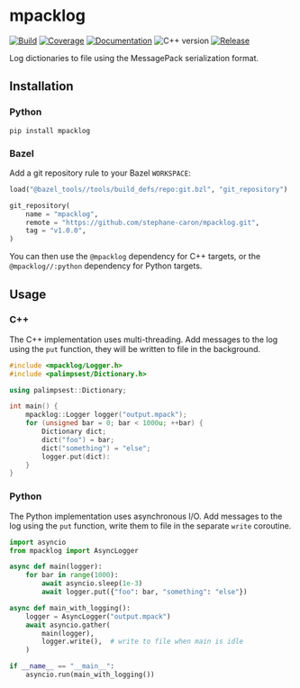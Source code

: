 # mpacklog

[![Build](https://img.shields.io/github/workflow/status/stephane-caron/mpacklog/Bazel)](https://github.com/stephane-caron/mpacklog/actions)
[![Coverage](https://coveralls.io/repos/github/stephane-caron/mpacklog/badge.svg?branch=main)](https://coveralls.io/github/stephane-caron/mpacklog?branch=main)
[![Documentation](https://img.shields.io/badge/docs-online-brightgreen?logo=read-the-docs&style=flat)](https://scaron.info/doc/mpacklog/)
![C++ version](https://img.shields.io/badge/C++-17/20-blue.svg?style=flat)
[![Release](https://img.shields.io/github/v/release/stephane-caron/mpacklog.svg?sort=semver)](https://github.com/stephane-caron/mpacklog/releases)
<!-- ![Status](https://img.shields.io/pypi/status/mpacklog) -->

Log dictionaries to file using the MessagePack serialization format.

## Installation

### Python

```console
pip install mpacklog
```

### Bazel

Add a git repository rule to your Bazel ``WORKSPACE``:

```python
load("@bazel_tools//tools/build_defs/repo:git.bzl", "git_repository")

git_repository(
    name = "mpacklog",
    remote = "https://github.com/stephane-caron/mpacklog.git",
    tag = "v1.0.0",
)
```

You can then use the ``@mpacklog`` dependency for C++ targets, or the
``@mpacklog//:python`` dependency for Python targets.

## Usage

### C++

The C++ implementation uses multi-threading. Add messages to the log using the `put` function, they will be written to file in the background.

```cpp
#include <mpacklog/Logger.h>
#include <palimpsest/Dictionary.h>

using palimpsest::Dictionary;

int main() {
    mpacklog::Logger logger("output.mpack");
    for (unsigned bar = 0; bar < 1000u; ++bar) {
        Dictionary dict;
        dict("foo") = bar;
        dict("something") = "else";
        logger.put(dict):
    }
}
```

### Python

The Python implementation uses asynchronous I/O. Add messages to the log using the `put` function, write them to file in the separate `write` coroutine.

```python
import asyncio
from mpacklog import AsyncLogger

async def main(logger):
    for bar in range(1000):
        await asyncio.sleep(1e-3)
        await logger.put({"foo": bar, "something": "else"})

async def main_with_logging():
    logger = AsyncLogger("output.mpack")
    await asyncio.gather(
        main(logger),
        logger.write(),  # write to file when main is idle
    )

if __name__ == "__main__":
    asyncio.run(main_with_logging())
```
